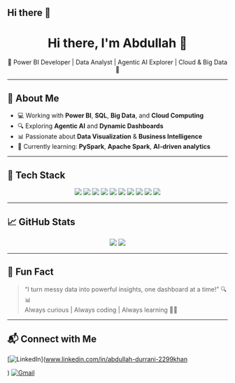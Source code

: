 ## Hi there 👋

<h1 align="center">Hi there, I'm Abdullah 👋</h1>
<p align="center">🌟 Power BI Developer | Data Analyst | Agentic AI Explorer | Cloud & Big Data  🌟</p>

---

## 🚀 About Me

- 💻 Working with **Power BI**, **SQL**, **Big Data**, and **Cloud Computing**
- 🔍 Exploring **Agentic AI** and **Dynamic Dashboards**
- 📊 Passionate about **Data Visualization** & **Business Intelligence**
- 🧠 Currently learning: **PySpark**, **Apache Spark**, **AI-driven analytics**

---

## 🧠 Tech Stack

<p align="center">
  <img src="https://img.shields.io/badge/Python-3776AB?style=for-the-badge&logo=python&logoColor=white"/>
  <img src="https://img.shields.io/badge/Pandas-150458?style=for-the-badge&logo=pandas&logoColor=white"/>
  <img src="https://img.shields.io/badge/Numpy-013243?style=for-the-badge&logo=numpy&logoColor=white"/>
  <img src="https://img.shields.io/badge/Matplotlib-11557c?style=for-the-badge&logo=matplotlib&logoColor=white"/>
  <img src="https://img.shields.io/badge/PySpark-e76f00?style=for-the-badge&logo=apachespark&logoColor=white"/>
  <img src="https://img.shields.io/badge/Apache_Spark-ea2b0e?style=for-the-badge&logo=apachespark&logoColor=white"/>
  <img src="https://img.shields.io/badge/Power_BI-f2c811?style=for-the-badge&logo=powerbi&logoColor=black"/>
  <img src="https://img.shields.io/badge/Tableau-e97627?style=for-the-badge&logo=tableau&logoColor=white"/>
  <img src="https://img.shields.io/badge/SQL-005c9c?style=for-the-badge&logo=mysql&logoColor=white"/>
  <img src="https://img.shields.io/badge/Cloud-0e76a8?style=for-the-badge&logo=cloudflare&logoColor=white"/>
</p>

---

## 📈 GitHub Stats

<p align="center">
  <img src="https://github-readme-stats.vercel.app/api?username=abdullahdurrani-1&show_icons=true&theme=tokyonight" />
  <img src="https://github-readme-streak-stats.herokuapp.com/?user=abdullahdurrani-1&theme=tokyonight" />
</p>

---

## 🧩 Fun Fact

> “I turn messy data into powerful insights, one dashboard at a time!” 🔍📊  
> Always curious | Always coding | Always learning 🧠🚀

---

## 📬 Connect with Me

[![LinkedIn](https://img.shields.io/badge/LinkedIn-AbdullahDurrani-blue?style=for-the-badge&logo=linkedin)](www.linkedin.com/in/abdullah-durrani-2299khan

)
[![Gmail](https://img.shields.io/badge/Gmail-Contact-red?style=for-the-badge&logo=gmail&logoColor=white)](mailto:duraniabdulah2299@gmail.com)

